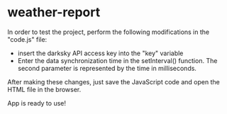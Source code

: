 # weather-report

In order to test the project, perform the following modifications in the "code.js" file:
- insert the darksky API access key into the "key" variable 
- Enter the data synchronization time in the setInterval() function. The second parameter is represented by the time in milliseconds.

After making these changes, just save the JavaScript code and open the HTML file in the browser.

App is ready to use!
